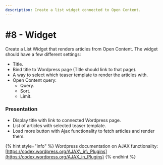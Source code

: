 ```yaml
---
description: Create a list widget connected to Open Content.
---
```


# \#8 - Widget

Create a List Widget that renders articles from Open Content. The widget should have a few different settings:

* Title.
* Bind title to Wordpress page \(Title should link to that page\).
* A way to select which teaser template to render the articles with.
* Open Content query:
  * Query.
  * Sort.
  * Limit.

### Presentation

* Display title with link to connected Wordpress page.
* List of articles with selected teaser template.
* Load more button with Ajax functionality to fetch articles and render them.

{% hint style="info" %}
Wordpress documentation on AJAX functionality: [https://codex.wordpress.org/AJAX\_in\_Plugins](https://codex.wordpress.org/AJAX_in_Plugins)
{% endhint %}

